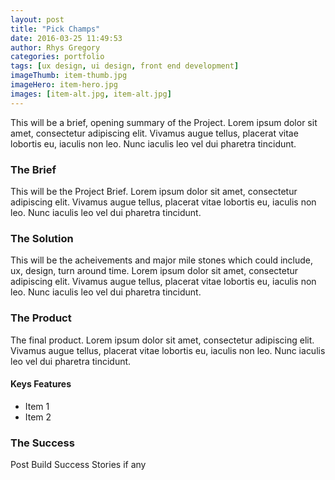 ```yaml
---
layout: post
title: "Pick Champs"
date: 2016-03-25 11:49:53
author: Rhys Gregory
categories: portfolio
tags: [ux design, ui design, front end development]
imageThumb: item-thumb.jpg
imageHero: item-hero.jpg
images: [item-alt.jpg, item-alt.jpg]
---
```

This will be a brief, opening summary of the Project. Lorem ipsum dolor sit amet, consectetur adipiscing elit. Vivamus augue tellus, placerat vitae lobortis eu, iaculis non leo. Nunc iaculis leo vel dui pharetra tincidunt.

### The Brief
This will be the Project Brief. Lorem ipsum dolor sit amet, consectetur adipiscing elit. Vivamus augue tellus, placerat vitae lobortis eu, iaculis non leo. Nunc iaculis leo vel dui pharetra tincidunt.

### The Solution
This will be the acheivements and major mile stones which could include, ux, design, turn around time. Lorem ipsum dolor sit amet, consectetur adipiscing elit. Vivamus augue tellus, placerat vitae lobortis eu, iaculis non leo. Nunc iaculis leo vel dui pharetra tincidunt.

### The Product
The final product. Lorem ipsum dolor sit amet, consectetur adipiscing elit. Vivamus augue tellus, placerat vitae lobortis eu, iaculis non leo. Nunc iaculis leo vel dui pharetra tincidunt.

#### Keys Features

- Item 1
- Item 2

### The Success
Post Build Success Stories if any
